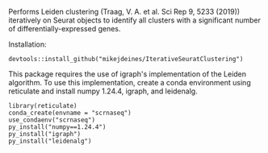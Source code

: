 Performs Leiden clustering (Traag, V. A. et al. Sci Rep 9, 5233 (2019)) iteratively on Seurat objects to identify all clusters with a significant number of differentially-expressed genes.

Installation:

```
devtools::install_github("mikejdeines/IterativeSeuratClustering")
```

This package requires the use of igraph's implementation of the Leiden algorithm.
To use this implementation, create a conda environment using reticulate and install numpy 1.24.4, igraph, and leidenalg.

```
library(reticulate)
conda_create(envname = "scrnaseq")
use_condaenv("scrnaseq")
py_install("numpy==1.24.4")
py_install("igraph")
py_install("leidenalg")
```
